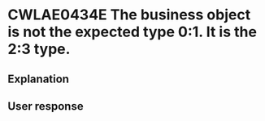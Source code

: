 # CWLAE0434E The business object is not the expected type 0:1. It is the 2:3 type.

## Explanation

## User response